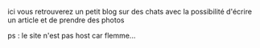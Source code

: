 ici vous retrouverez un petit blog sur des chats avec la possibilité d'écrire un article et de prendre des photos


ps : le site n'est pas host car flemme...
